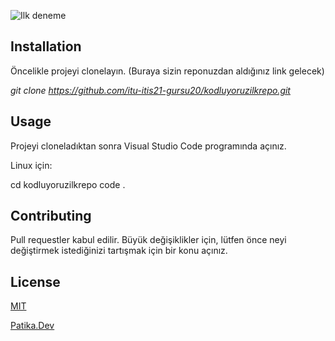 ![Ilk deneme](C:\Users\flkil\Documents\dadade.jpg "41")


## Installation ##
Öncelikle projeyi clonelayın. (Buraya sizin reponuzdan aldığınız link gelecek)

*git clone https://github.com/itu-itis21-gursu20/kodluyoruzilkrepo.git*
## Usage ##
Projeyi cloneladıktan sonra Visual Studio Code programında açınız.

Linux için:

cd kodluyoruzilkrepo
code .
## Contributing ##
Pull requestler kabul edilir. Büyük değişiklikler için, lütfen önce neyi değiştirmek istediğinizi tartışmak için bir konu açınız.

## License ## 

[MIT](https://choosealicense.com/licenses/mit/ "MIT LICENSE")

[Patika.Dev](https://app.patika.dev "Patika.dev Anasayfa")
